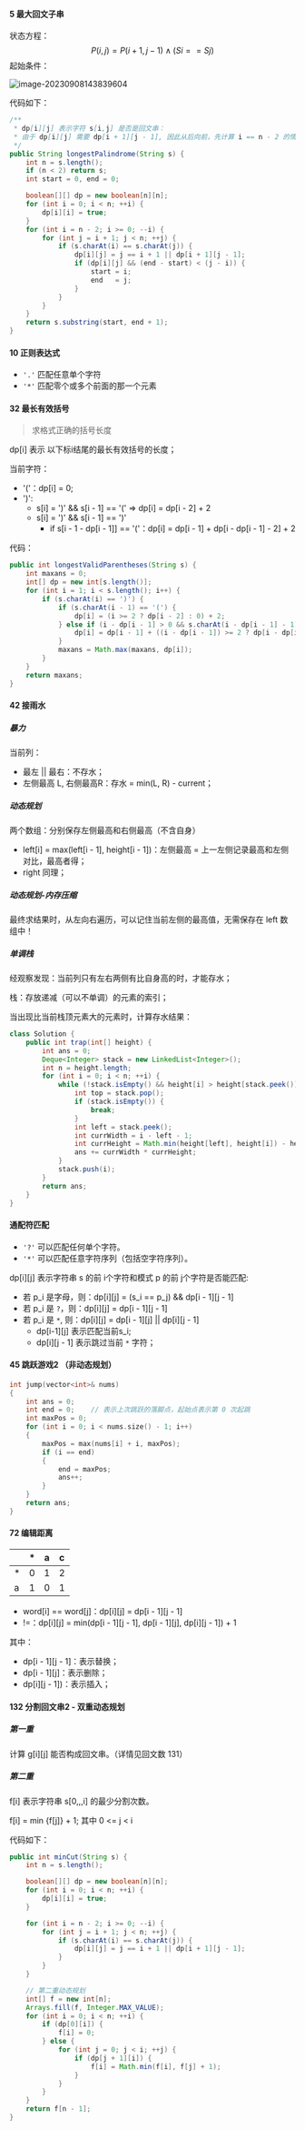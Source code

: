 #### 5 最大回文子串

状态方程：
$$
P(i,j)=P(i+1,j−1)∧(Si==Sj)
$$
起始条件：

![image-20230908143839604](./image-20230908143839604.png)

代码如下：

```java
/**
 * dp[i][j] 表示字符 s[i,j] 是否是回文串：
 * 由于 dp[i][j] 需要 dp[i + 1][j - 1], 因此从后向前，先计算 i == n - 2 的情况
 */
public String longestPalindrome(String s) {
    int n = s.length();
    if (n < 2) return s;
    int start = 0, end = 0;

    boolean[][] dp = new boolean[n][n];
    for (int i = 0; i < n; ++i) {
        dp[i][i] = true;
    }
    for (int i = n - 2; i >= 0; --i) {
        for (int j = i + 1; j < n; ++j) {
            if (s.charAt(i) == s.charAt(j)) {
                dp[i][j] = j == i + 1 || dp[i + 1][j - 1];
                if (dp[i][j] && (end - start) < (j - i)) {
                    start = i;
                    end   = j;
                }
            }
        }
    }
    return s.substring(start, end + 1);
}
```





#### 10 正则表达式

- `'.'` 匹配任意单个字符
- `'*'` 匹配零个或多个前面的那一个元素



#### 32 最长有效括号

> 求格式正确的括号长度

dp[i] 表示 以下标i结尾的最长有效括号的长度；

当前字符：

- '('：dp[i] = 0;
- ')':
  - s[i] = ')' && s[i - 1] == '(' => dp[i] = dp[i - 2] + 2
  - s[i] = ')' && s[i - 1] == ')' 
    - if s[i - 1 - dp[i - 1]] == '('：dp[i] = dp[i - 1] + dp[i - dp[i - 1] - 2] + 2



代码：

```java
public int longestValidParentheses(String s) {
    int maxans = 0;
    int[] dp = new int[s.length()];
    for (int i = 1; i < s.length(); i++) {
        if (s.charAt(i) == ')') {
            if (s.charAt(i - 1) == '(') {
                dp[i] = (i >= 2 ? dp[i - 2] : 0) + 2;
            } else if (i - dp[i - 1] > 0 && s.charAt(i - dp[i - 1] - 1) == '(') {
                dp[i] = dp[i - 1] + ((i - dp[i - 1]) >= 2 ? dp[i - dp[i - 1] - 2] : 0) + 2;
            }
            maxans = Math.max(maxans, dp[i]);
        }
    }
    return maxans;
}
```



#### 42 接雨水

##### 暴力

当前列：

- 最左 || 最右：不存水；
- 左侧最高 L, 右侧最高R：存水 = min(L, R) - current；

##### 动态规划

两个数组：分别保存左侧最高和右侧最高（不含自身）

- left[i] = max(left[i - 1], height[i - 1])：左侧最高 = 上一左侧记录最高和左侧对比，最高者得；
- right 同理；



##### 动态规划-内存压缩

最终求结果时，从左向右遍历，可以记住当前左侧的最高值，无需保存在 left 数组中！



##### 单调栈

经观察发现：当前列只有左右两侧有比自身高的时，才能存水；

栈：存放递减（可以不单调）的元素的索引；

当出现比当前栈顶元素大的元素时，计算存水结果：

```java
class Solution {
    public int trap(int[] height) {
        int ans = 0;
        Deque<Integer> stack = new LinkedList<Integer>();
        int n = height.length;
        for (int i = 0; i < n; ++i) {
            while (!stack.isEmpty() && height[i] > height[stack.peek()]) {
                int top = stack.pop();
                if (stack.isEmpty()) {
                    break;
                }
                int left = stack.peek();
                int currWidth = i - left - 1;
                int currHeight = Math.min(height[left], height[i]) - height[top];
                ans += currWidth * currHeight;
            }
            stack.push(i);
        }
        return ans;
    }
}
```



#### 通配符匹配

- `'?'` 可以匹配任何单个字符。
- `'*'` 可以匹配任意字符序列（包括空字符序列）。

dp\[i][j] 表示字符串 s 的前 i个字符和模式 p 的前 j个字符是否能匹配:

- 若 p_i 是字母，则：dp\[i][j] = (s_i == p_j) && dp\[i - 1][j - 1]
- 若 p_i 是 `?`，则：dp\[i][j] = dp\[i - 1][j - 1]
- 若 p_i 是 `*`,  则：dp\[i][j] = dp\[i - 1][j] || dp\[i]\[j - 1]
  - dp\[i-1][j] 表示匹配当前s_i;
  - dp\[i][j - 1] 表示跳过当前 `*` 字符；



#### 45 跳跃游戏2 （非动态规划）

```cpp
int jump(vector<int>& nums)
{
    int ans = 0;
    int end = 0; 	// 表示上次跳跃的落脚点，起始点表示第 0 次起跳
    int maxPos = 0;
    for (int i = 0; i < nums.size() - 1; i++)
    {
        maxPos = max(nums[i] + i, maxPos);
        if (i == end)
        {
            end = maxPos;
            ans++;
        }
    }
    return ans;
}
```



#### 72 编辑距离

|      | *    | a    | c    |
| ---- | ---- | ---- | ---- |
| *    | 0    | 1    | 2    |
| a    | 1    | 0    | 1    |

- word[i] == word[j]：dp\[i][j] = dp\[i - 1][j - 1]
- !=：dp\[i][j] = min(dp\[i - 1][j - 1], dp\[i - 1][j], dp\[i][j - 1]) + 1

其中：

- dp\[i - 1][j - 1]：表示替换；
- dp\[i - 1][j]：表示删除；
- dp\[i][j - 1])：表示插入；



#### 132 分割回文串2 - 双重动态规划

##### 第一重

计算 g\[i][j] 能否构成回文串。（详情见回文数 131）



##### 第二重

f[i] 表示字符串 s[0,,,i] 的最少分割次数。

f[i] = min {f[j]} + 1; 其中 0 <= j < i



代码如下：

```java
public int minCut(String s) {
    int n = s.length();

    boolean[][] dp = new boolean[n][n];
    for (int i = 0; i < n; ++i) {
        dp[i][i] = true;
    }

    for (int i = n - 2; i >= 0; --i) {
        for (int j = i + 1; j < n; ++j) {
            if (s.charAt(i) == s.charAt(j)) {
                dp[i][j] = j == i + 1 || dp[i + 1][j - 1];
            }
        }
    }

    // 第二重动态规划
    int[] f = new int[n];
    Arrays.fill(f, Integer.MAX_VALUE);
    for (int i = 0; i < n; ++i) {
        if (dp[0][i]) {
            f[i] = 0;
        } else {
            for (int j = 0; j < i; ++j) {
                if (dp[j + 1][i]) {
                    f[i] = Math.min(f[i], f[j] + 1);
                }
            }
        }
    }
    return f[n - 1];
}
```

